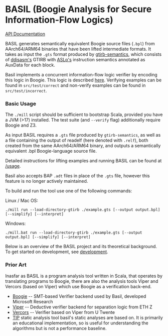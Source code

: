 # BASIL (Boogie Analysis for Secure Information-Flow Logics)

[API Documentation](https://uq-pac.github.io/BASIL/api/)

BASIL generates semantically equivalent Boogie source files (`.bpl`) from AArch64/ARM64 
binaries that have been lifted intermediate formats. It takes as input the `.gts` format produced by 
[gtirb-semantics](https://github.com/UQ-PAC/gtirb-semantics),  which consists of [ddisasm's](https://github.com/grammatech/ddisasm)
GTIRB  with [ASLp's](https://github.com/UQ-PAC/aslp) instruction semantics annotated as AuxData for each block.

Basil implements a concurrent information-flow logic verifier by encoding this logic in Boogie. 
This logic is described [here](docs/iflogic-encoding.pdf). Verifying examples can be found in 
`src/test/correct` and non-verify examples can be found in `src/test/incorrect`.

### Basic Usage

The `./mill` script should be sufficient to bootstrap Scala, provided you have a JVM (>17) installed.
The test suite (and `--verify` flag) additionally require Boogie and Z3.

As input BASIL requires a `.gts` file produced by `gtirb-semantics`,
as well as a file containing the output of readelf (here denoted with `.relf`), both created from the same AArch64/ARM64 binary, 
and outputs a semantically equivalent .bpl Boogie-language source file.

Detailed instructions for lifting examples and running BASIL can be found at [/usage](/BASIL/usage.html).

Basil also accepts BAP `.adt` files in place of the `.gts` file, however this feature is no longer actively maintained.

To build and run the tool use one of the following commands:

Linux / Mac OS:

```
./mill run --load-directory-gtirb ./example.gts [--output output.bpl] [--simplify] [--interpret]
```

Windows: 

```
./mill.bat run --load-directory-gtirb ./example.gts [--output output.bpl] [--simplify] [--interpret]
```

Below is an overview of the BASIL project and its theoretical background. 
To get started on development, see [development](development).


### Prior Art

Inasfar as BASIL is a program analysis tool written in Scala, that operates by translating programs to Boogie, there are also the analysis tools Viper and Vercors (based on Viper)
which use Boogie as a verification back-end.

- [Boogie](https://github.com/boogie-org/boogie) -- SMT-based Verifier backend used by Basil, developed Microsoft Research
- [Viper](http://viper.ethz.ch/tutorial/) -- Deductive verifier backend for separation logic from ETH Z 
- [Vercors](https://github.com/utwente-fmt/vercors/wiki) -- Verifier based on Viper from U Twente 
- [TIP](https://github.com/cs-au-dk/TIP/tree/master) static analysis tool basil's static analyses are based on. It 
  is primarily an educational implementation, so is useful for understanding the algorithms but is not a performance baseline.
